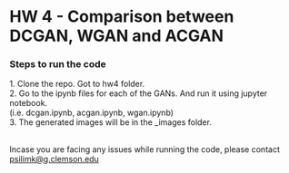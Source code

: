 <h1> HW 4  - Comparison between DCGAN, WGAN and ACGAN </h1>

<h3> Steps to run the code </h3>
1. Clone the repo. Got to hw4 folder. </br>
2. Go to the ipynb files for each of the GANs. And run it using jupyter notebook. </br>
(i.e. dcgan.ipynb, acgan.ipynb, wgan.ipynb) </br>
3. The generated images will be in the <gan_name>_images folder.</br> </br>

Incase you are facing any issues while running the code, please contact psilimk@g.clemson.edu
